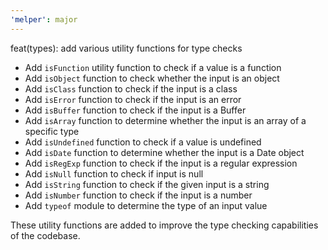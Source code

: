 ```yaml
---
'melper': major
---
```


feat(types): add various utility functions for type checks

- Add `isFunction` utility function to check if a value is a function
- Add `isObject` function to check whether the input is an object
- Add `isClass` function to check if the input is a class
- Add `isError` function to check if the input is an error
- Add `isBuffer` function to check if the input is a Buffer
- Add `isArray` function to determine whether the input is an array of a specific type
- Add `isUndefined` function to check if a value is undefined
- Add `isDate` function to determine whether the input is a Date object
- Add `isRegExp` function to check if the input is a regular expression
- Add `isNull` function to check if input is null
- Add `isString` function to check if the given input is a string
- Add `isNumber` function to check if the input is a number
- Add `typeof` module to determine the type of an input value

These utility functions are added to improve the type checking capabilities of the codebase.
